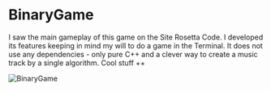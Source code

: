 # BinaryGame

I saw the main gameplay of this game on the Site Rosetta Code. I developed its features keeping in mind my will to do a game in the Terminal. It does not use any dependencies - only pure C++ and a clever way to create a music track by a single algorithm. Cool stuff ++

![BinaryGame](https://user-images.githubusercontent.com/17862708/212744758-08c8743c-dcdf-4faf-9b3e-2171c0f4e0b6.png)
